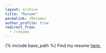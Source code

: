 ```yaml
---
layout: archive
title: "Resume"
permalink: /Resume/
author_profile: true
redirect_from:
  - /resume
---
```


{% include base_path %}
Find my resume [here.](http://pcolosi.github.io/files/Colosi_Paul_Resume.pdf)
